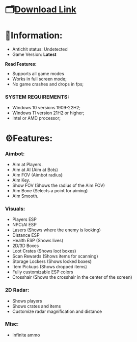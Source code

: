 # 🗂[Download Link]()


# 📌Information:
- Antichit status: Undetected
- Game Version:
**Latest**
  
 **Read Features**:
- Supports all game modes
- Works in full screen mode;
- No game crashes and drops in fps;
### SYSTEM REQUIREMENTS:
- Windows 10 versions 1909-22H2;
- Windows 11 version 21H2 or higher;
- Intel or AMD processor;

# ⚙️Features:
### **Aimbot**:
- Aim at Players.
- Aim at AI (Aim at Bots)
- Aim FOV (Aimbot radius)
- Aim Key.
- Show FOV (Shows the radius of the Aim FOV)
- Aim Bone (Selects a point for aiming)
- Aim Smooth.

### **Visuals**:
- Players ESP
- NPC\AI ESP
- Lasers (Shows where the enemy is looking)
- Distance ESP
- Health ESP (Shows lives)
- 2D/3D Boxes
- Loot Crates (Shows loot boxes)
- Scan Rewards (Shows items for scanning)
- Storage Lockers (Shows locked boxes)
- Item Pickups (Shows dropped items)
- Fully customizable ESP colors
- Crosshair (Shows the crosshair in the center of the screen)

### **2D Radar**:
- Shows players
- Shows crates and items
- Customize radar magnification and distance

### **Misc:**
- Infinite ammo

